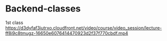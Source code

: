 # Backend-classes

1st class
https://d3dyfaf3iutrxo.cloudfront.net/video/course/video_session/lecture-ff8i9c8tmugz-16650e6076414470923d2f37f770cbdf.mp4
